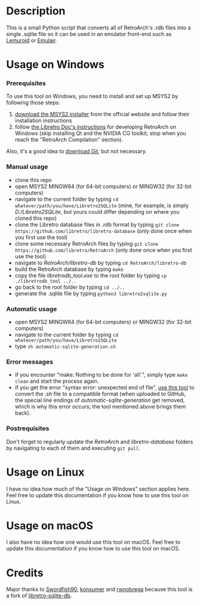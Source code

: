 # Description
This is a small Python script that converts all of RetroArch's .rdb files into a single .sqlite file so it can be used in an emulator front-end such as [Lemuroid](https://github.com/Swordfish90/Lemuroid) or [Emulair](https://github.com/RaduBratan/Emulair).

# Usage on Windows
### Prerequisites
To use this tool on Windows, you need to install and set up MSYS2 by following those steps:
1. [download the MSYS2 installer](https://www.msys2.org/) from the official website and follow their installation instructions
2. follow [the Libretro Doc's instructions](https://docs.libretro.com/development/retroarch/compilation/windows/) for developing RetroArch on Windows (skip installing Qt and the NVIDIA CG toolkit, stop when you reach the "RetroArch Compilation" section).

Also, it's a good idea to [download Git](https://git-scm.com/download/win), but not necessary.

### Manual usage
- clone this repo
- open MSYS2 MINGW64 (for 64-bit computers) or MINGW32 (for 32-bit computers)
- navigate to the current folder by typing `cd whatever/path/you/have/Libretro2SQLite` (mine, for example, is simply *D:/Libretro2SQLite*, but yours could differ depending on where you cloned this repo)
- clone the Libretro database files in .rdb format by typing `git clone https://github.com/libretro/libretro-database` (only done once when you first use the tool)
- clone some necessary RetroArch files by typing `git clone https://github.com/libretro/RetroArch` (only done once when you first use the tool)
- navigate to *RetroArch/libretro-db* by typing `cd RetroArch/libretro-db`
- build the RetroArch database by typing `make`
- copy the file *libretrodb_tool.exe* to the root folder by typing `cp ./libretrodb_tool ../..`
- go back to the root folder by typing `cd ../..`
- generate the .sqlite file by typing `python3 libretro2sqlite.py`

### Automatic usage
- open MSYS2 MINGW64 (for 64-bit computers) or MINGW32 (for 32-bit computers)
- navigate to the current folder by typing `cd whatever/path/you/have/Libretro2SQLite`
- type `sh automatic-sqlite-generation.sh`

### Error messages
- if you encounter "make: Nothing to be done for 'all'.", simply type `make clean` and start the process again.
- if you get the error "syntax error: unexpected end of file", [use this tool](https://toolslick.com/conversion/text/dos-to-unix) to convert the *.sh* file to a compatible format (when uploaded to GitHub, the special line endings of *automatic-sqlite-generation* get removed, which is why this error occurs; the tool mentioned above brings them back).

### Postrequisites
Don't forget to regularly update the *RetroArch* and *libretro-database* folders by navigating to each of them and executing `git pull`.

# Usage on Linux
I have no idea how much of the "Usage on Windows" section applies here. Feel free to update this documentation if you know how to use this tool on Linux.

# Usage on macOS
I also have no idea how one would use this tool on macOS. Feel free to update this documentation if you know how to use this tool on macOS.

# Credits
Major thanks to [Swordfish90](https://github.com/Swordfish90), [konsumer](https://github.com/konsumer) and [rwnobrega](https://github.com/rwnobrega) because this tool is a fork of [libretro-sqlite-db](https://github.com/Swordfish90/libretro-sqlite-db).
